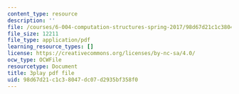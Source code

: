 ```yaml
---
content_type: resource
description: ''
file: /courses/6-004-computation-structures-spring-2017/98d67d21c1c38047dc07d2935bf358f0_JuvrTQapI_k.pdf
file_size: 12211
file_type: application/pdf
learning_resource_types: []
license: https://creativecommons.org/licenses/by-nc-sa/4.0/
ocw_type: OCWFile
resourcetype: Document
title: 3play pdf file
uid: 98d67d21-c1c3-8047-dc07-d2935bf358f0
---
```

